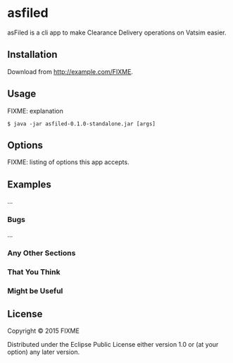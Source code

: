 # asfiled

asFiled is a cli app to make Clearance Delivery operations on Vatsim easier.

## Installation

Download from http://example.com/FIXME.

## Usage

FIXME: explanation

    $ java -jar asfiled-0.1.0-standalone.jar [args]

## Options

FIXME: listing of options this app accepts.

## Examples

...

### Bugs

...

### Any Other Sections
### That You Think
### Might be Useful

## License

Copyright © 2015 FIXME

Distributed under the Eclipse Public License either version 1.0 or (at
your option) any later version.
